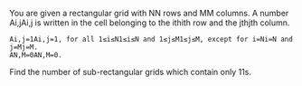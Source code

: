 You are given a rectangular grid with NN rows and MM columns. A number Ai,jAi,j​ is written in the cell belonging to the ithith row and the jthjth column.

    Ai,j=1Ai,j​=1, for all 1≤i≤N1≤i≤N and 1≤j≤M1≤j≤M, except for i=Ni=N and j=Mj=M.
    AN,M=0AN,M​=0.

Find the number of sub-rectangular grids which contain only 11s.